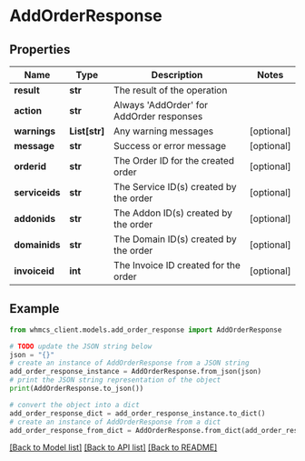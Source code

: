 # AddOrderResponse


## Properties

Name | Type | Description | Notes
------------ | ------------- | ------------- | -------------
**result** | **str** | The result of the operation | 
**action** | **str** | Always &#39;AddOrder&#39; for AddOrder responses | 
**warnings** | **List[str]** | Any warning messages | [optional] 
**message** | **str** | Success or error message | [optional] 
**orderid** | **str** | The Order ID for the created order | [optional] 
**serviceids** | **str** | The Service ID(s) created by the order | [optional] 
**addonids** | **str** | The Addon ID(s) created by the order | [optional] 
**domainids** | **str** | The Domain ID(s) created by the order | [optional] 
**invoiceid** | **int** | The Invoice ID created for the order | [optional] 

## Example

```python
from whmcs_client.models.add_order_response import AddOrderResponse

# TODO update the JSON string below
json = "{}"
# create an instance of AddOrderResponse from a JSON string
add_order_response_instance = AddOrderResponse.from_json(json)
# print the JSON string representation of the object
print(AddOrderResponse.to_json())

# convert the object into a dict
add_order_response_dict = add_order_response_instance.to_dict()
# create an instance of AddOrderResponse from a dict
add_order_response_from_dict = AddOrderResponse.from_dict(add_order_response_dict)
```
[[Back to Model list]](../README.md#documentation-for-models) [[Back to API list]](../README.md#documentation-for-api-endpoints) [[Back to README]](../README.md)


